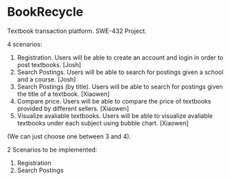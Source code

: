 # BookRecycle
Textbook transaction platform. SWE-432 Project. 

4 scenarios:
1. Registration. Users will be able to create an account and login in order to post textbooks. [Josh]
2. Search Postings. Users will be able to search for postings given a school and a course. [Josh]
3. Search Postings (by title). Users will be able to search for postings given the title of a textbook. [Xiaowen]
4. Compare price. Users will be able to compare the price of textbooks provided by different sellers. [Xiaowen]
5. Visualize avaliable textbooks. Users will be able to visualize avaliable textbooks under each subject using bubble chart. [Xiaowen] 

(We can just choose one between 3 and 4).

2 Scenarios to be implemented:
1. Registration
2. Search Postings
